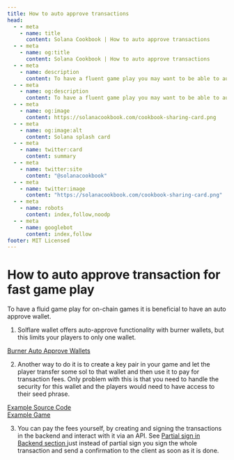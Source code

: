 ```yaml
---
title: How to auto approve transactions
head:
  - - meta
    - name: title
      content: Solana Cookbook | How to auto approve transactions
  - - meta
    - name: og:title
      content: Solana Cookbook | How to auto approve transactions
  - - meta
    - name: description
      content: To have a fluent game play you may want to be able to auto approve transactions
  - - meta
    - name: og:description
      content: To have a fluent game play you may want to be able to auto approve transactions
  - - meta
    - name: og:image
      content: https://solanacookbook.com/cookbook-sharing-card.png
  - - meta
    - name: og:image:alt
      content: Solana splash card
  - - meta
    - name: twitter:card
      content: summary
  - - meta
    - name: twitter:site
      content: "@solanacookbook"
  - - meta
    - name: twitter:image
      content: "https://solanacookbook.com/cookbook-sharing-card.png"
  - - meta
    - name: robots
      content: index,follow,noodp
  - - meta
    - name: googlebot
      content: index,follow
footer: MIT Licensed
---
```


# How to auto approve transaction for fast game play

To have a fluid game play for on-chain games it is beneficial to have an auto approve wallet. 

1. Solflare wallet offers auto-approve functionality with burner wallets, but this limits your players to only one wallet. 

[Burner Auto Approve Wallets](https://twitter.com/solflare_wallet/status/1625950688709644324)<br />

2. Another way to do it is to create a key pair in your game and let the player transfer some sol to that wallet and then use it to pay for transaction fees. Only problem with this is that you need to handle the security for this wallet and the players would need to have access to their seed phrase. 

[Example Source Code](https://github.com/Woody4618/SolPlay_Unity_SDK/blob/main/Assets/SolPlay/Scripts/Services/WalletHolderService.cs)<br />
[Example Game](https://solplay.de/SolHunter/index.html)<br />

3. You can pay the fees yourself, by creating and signing the transactions in the backend and interact with it via an API. See 
<a href="partial-sign-in-backend">Partial sign in Backend section </a> 
just instead of partial sign you sign the whole transaction and send a confirmation to the client as soon as it is done. 
